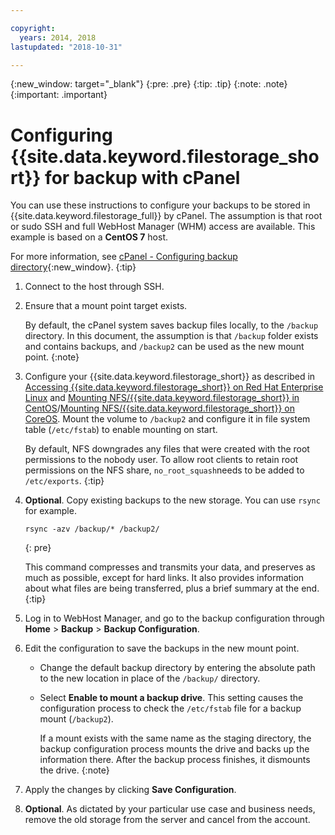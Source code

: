 ```yaml
---

copyright:
  years: 2014, 2018
lastupdated: "2018-10-31"

---
```

{:new_window: target="_blank"}
{:pre: .pre}
{:tip: .tip}
{:note: .note}
{:important: .important}

# Configuring {{site.data.keyword.filestorage_short}} for backup with cPanel

You can use these instructions to configure your backups to be stored in {{site.data.keyword.filestorage_full}} by cPanel. The assumption is that root or sudo SSH and full WebHost Manager (WHM) access are available. This example is based on a **CentOS 7** host.

For more information, see [cPanel - Configuring backup directory](https://docs.cpanel.net/display/68Docs/Backup+Configuration#BackupConfiguration-ConfigureBackupDirectory){:new_window}.
{:tip}

1. Connect to the host through SSH.
2. Ensure that a mount point target exists. <br />

   By default, the cPanel system saves backup files locally, to the `/backup` directory. In this document, the assumption is that `/backup` folder exists and contains backups, and `/backup2` can be used as the new mount point.
   {:note}

3. Configure your {{site.data.keyword.filestorage_short}} as described in [Accessing {{site.data.keyword.filestorage_short}} on Red Hat Enterprise Linux](accessing-file-storage-linux.html) and [Mounting NFS/{{site.data.keyword.filestorage_short}} in CentOS](mounting-nsf-file-storage.html)/[Mounting NFS/{{site.data.keyword.filestorage_short}} on CoreOS](mounting-storage-coreos.html). Mount the volume to `/backup2` and configure it in file system table (`/etc/fstab`) to enable mounting on start. <br />

   By default, NFS downgrades any files that were created with the root permissions to the nobody user. To allow root clients to retain root permissions on the NFS share, `no_root_squash`needs to be added to `/etc/exports`.
   {:tip}

4. **Optional**. Copy existing backups to the new storage. You can use `rsync` for example.
   ```
   rsync -azv /backup/* /backup2/
   ```
   {: pre}

    This command compresses and transmits your data, and preserves as much as possible, except for hard links. It also provides information about what files are being transferred, plus a brief summary at the end.
    {:tip}

5. Log in to WebHost Manager, and go to the backup configuration through **Home** > **Backup** > **Backup Configuration**.

6. Edit the configuration to save the backups in the new mount point.
    - Change the default backup directory by entering the absolute path to the new location in place of the `/backup/` directory.
    - Select **Enable to mount a backup drive**. This setting causes the configuration process to check the `/etc/fstab` file for a backup mount (`/backup2`). <br />

      If a mount exists with the same name as the staging directory, the backup configuration process mounts the drive and backs up the information there. After the backup process finishes, it dismounts the drive.
      {:note}
7. Apply the changes by clicking **Save Configuration**.
8. **Optional**. As dictated by your particular use case and business needs, remove the old storage from the server and cancel from the account.
